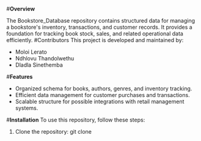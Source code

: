 #**Overview**

The Bookstore_Database repository contains structured data for managing a bookstore's inventory, transactions, and customer records. It provides a foundation for tracking book stock, sales, and related operational data efficiently.
#Contributors
This project is developed and maintained by:
- Moloi Lerato
- Ndhlovu Thandolwethu
- Dladla Sinethemba

#**Features**
- Organized schema for books, authors, genres, and inventory tracking.
- Efficient data management for customer purchases and transactions.
- Scalable structure for possible integrations with retail management systems.

#**Installation**
To use this repository, follow these steps:

1. Clone the repository: git clone


